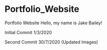 # Portfolio_Website
Portfolio Website
Hello, my name is Jake Bailey!

Initial Commit 1/3/2020

Second Commit 30/7/2020 (Updated Images)

